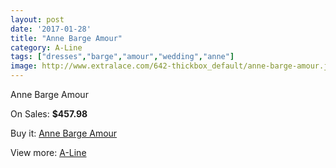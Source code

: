 ```yaml
---
layout: post
date: '2017-01-28'
title: "Anne Barge Amour"
category: A-Line
tags: ["dresses","barge","amour","wedding","anne"]
image: http://www.extralace.com/642-thickbox_default/anne-barge-amour.jpg
---
```

Anne Barge Amour

On Sales: **$457.98**
<a href="https://www.extralace.com/a-line/306-anne-barge-amour.html"><amp-img layout="responsive" width="600" height="600" src="//www.extralace.com/642-thickbox_default/anne-barge-amour.jpg" alt="Anne Barge Amour 0" /></a>

Buy it: [Anne Barge Amour](https://www.extralace.com/a-line/306-anne-barge-amour.html "Anne Barge Amour")

View more: [A-Line](https://www.extralace.com/2-a-line "A-Line")
